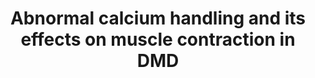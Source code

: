 ---
annotations:
- id: PW:0001169
  parent: regulatory pathway
  type: Pathway Ontology
  value: altered calcium/calcium-mediated signaling pathway
- id: PW:0000013
  parent: disease pathway
  type: Pathway Ontology
  value: disease pathway
- id: DOID:11723
  parent: genetic disease
  type: Disease Ontology
  value: Duchenne muscular dystrophy
- id: DOID:913
  type: Disease Ontology
  value: atrophic muscular disease
- id: PW:0002340
  parent: disease pathway
  type: Pathway Ontology
  value: muscular disease pathway
- id: DOID:0080000
  type: Disease Ontology
  value: muscular disease
authors:
- MCJ8
- Jmillanacosta
- Egonw
communities:
- Diseases
description: Abnormal calcium handling and its effects on muscle contraction in DMD
last-edited: 2023-05-01
organisms:
- Homo sapiens
redirect_from:
- /index.php/Pathway:WP5343
- /instance/WP5343
- /instance/WP5343_r126005
revision: r126005
schema-jsonld:
- '@context': https://schema.org/
  '@id': https://wikipathways.github.io/pathways/WP5343.html
  '@type': Dataset
  creator:
    '@type': Organization
    name: WikiPathways
  description: Abnormal calcium handling and its effects on muscle contraction in
    DMD
  keywords:
  - CASQ 1
  - Ca2+
  - Calpain 3
  - Dystrobrevin alpha
  - Dystroglycan 1
  - Dystrophin
  - IP3R
  - Phospholipase A2
  - Platelet activating factor
  - RyR 1
  - SERCA 1
  - Sarcospan
  - Syntrophin beta-1
  - Triadin
  - Troponin C
  - Voltage gated Ca2+ channel
  - alpha sarcoglycan
  - leukotrienes
  - lysophospholipids
  - prostaglandins
  license: CC0
  name: Abnormal calcium handling and its effects on muscle contraction in DMD
seo: CreativeWork
title: Abnormal calcium handling and its effects on muscle contraction in DMD
wpid: WP5343
---